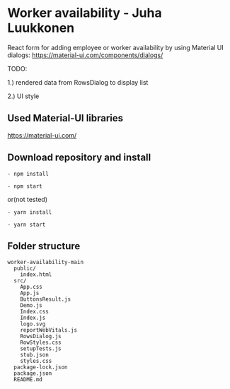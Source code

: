 # Worker availability - Juha Luukkonen

React form for adding employee or worker availability by using Material UI dialogs: https://material-ui.com/components/dialogs/ 

TODO: 

1.) rendered data from RowsDialog to display list

2.) UI style

## Used Material-UI libraries

https://material-ui.com/

## Download repository and install
```
- npm install

- npm start
```
or(not tested)
```
- yarn install

- yarn start
```
## Folder structure
```
worker-availability-main
  public/
    index.html
  src/
    App.css
    App.js
    ButtonsResult.js
    Demo.js
    Index.css
    Index.js
    logo.svg
    reportWebVitals.js
    RowsDialog.js
    RowStyles.css
    setupTests.js
    stub.json
    styles.css
  package-lock.json
  package.json
  README.md
```